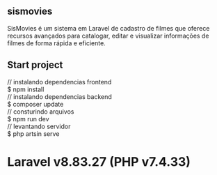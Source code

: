 ## sismovies
SisMovies é um sistema em Laravel de cadastro de filmes que oferece recursos avançados para catalogar, editar e visualizar informações de filmes de forma rápida e eficiente.

## Start project
// instalando dependencias frontend  
$ npm install  
// instalando dependencias backend  
$ composer update  
// consturindo arquivos   
$ npm run dev  
// levantando servidor  
$ php artsin serve 

# Laravel v8.83.27 (PHP v7.4.33)
